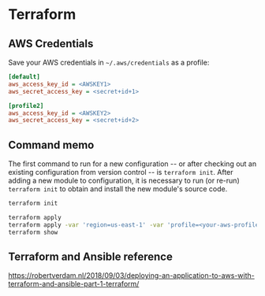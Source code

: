 # Terraform

## AWS Credentials

Save your AWS credentials in `~/.aws/credentials` as a profile:

```cfg
[default]
aws_access_key_id = <AWSKEY1>
aws_secret_access_key = <secret+id+1>

[profile2]
aws_access_key_id = <AWSKEY2>
aws_secret_access_key = <secret+id+2>
```

## Command memo

The first command to run for a new configuration -- or after checking out an existing configuration from version control -- is `terraform init`.
After adding a new module to configuration, it is necessary to run (or re-run) `terraform init` to obtain and install the new module's source code.

```sh
terraform init
```

```sh
terraform apply
terraform apply -var 'region=us-east-1' -var 'profile=<your-aws-profile>'
terraform show
```

## Terraform and Ansible reference

https://robertverdam.nl/2018/09/03/deploying-an-application-to-aws-with-terraform-and-ansible-part-1-terraform/